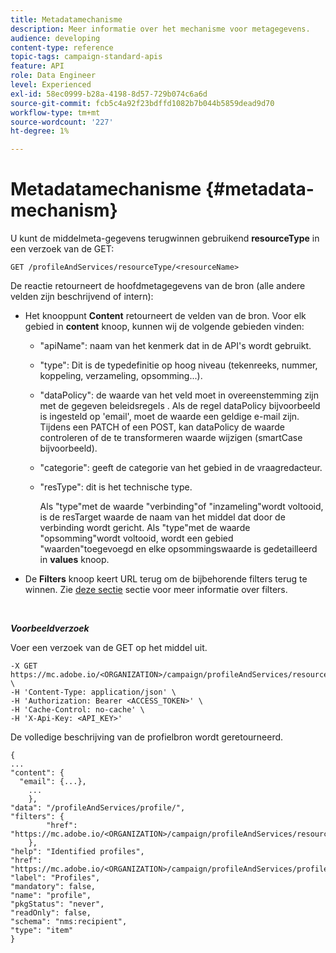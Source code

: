 ```yaml
---
title: Metadatamechanisme
description: Meer informatie over het mechanisme voor metagegevens.
audience: developing
content-type: reference
topic-tags: campaign-standard-apis
feature: API
role: Data Engineer
level: Experienced
exl-id: 58ec0999-b28a-4198-8d57-729b074c6a6d
source-git-commit: fcb5c4a92f23bdffd1082b7b044b5859dead9d70
workflow-type: tm+mt
source-wordcount: '227'
ht-degree: 1%

---
```


# Metadatamechanisme {#metadata-mechanism}

U kunt de middelmeta-gegevens terugwinnen gebruikend **resourceType** in een verzoek van de GET:

`GET /profileAndServices/resourceType/<resourceName>`

De reactie retourneert de hoofdmetagegevens van de bron (alle andere velden zijn beschrijvend of intern):

* Het knooppunt **Content** retourneert de velden van de bron. Voor elk gebied in **content** knoop, kunnen wij de volgende gebieden vinden:

   * &quot;apiName&quot;: naam van het kenmerk dat in de API&#39;s wordt gebruikt.
   * &quot;type&quot;: Dit is de typedefinitie op hoog niveau (tekenreeks, nummer, koppeling, verzameling, opsomming...).
   * &quot;dataPolicy&quot;: de waarde van het veld moet in overeenstemming zijn met de gegeven beleidsregels . Als de regel dataPolicy bijvoorbeeld is ingesteld op &#39;email&#39;, moet de waarde een geldige e-mail zijn. Tijdens een PATCH of een POST, kan dataPolicy de waarde controleren of de te transformeren waarde wijzigen (smartCase bijvoorbeeld).
   * &quot;categorie&quot;: geeft de categorie van het gebied in de vraagredacteur.
   * &quot;resType&quot;: dit is het technische type.

      Als &quot;type&quot;met de waarde &quot;verbinding&quot;of &quot;inzameling&quot;wordt voltooid, is de resTarget waarde de naam van het middel dat door de verbinding wordt gericht.
Als &quot;type&quot;met de waarde &quot;opsomming&quot;wordt voltooid, wordt een gebied &quot;waarden&quot;toegevoegd en elke opsommingswaarde is gedetailleerd in **values** knoop.

* De **Filters** knoop keert URL terug om de bijbehorende filters terug te winnen. Zie [deze sectie](../../api/using/filtering.md) sectie voor meer informatie over filters.

<!-- créer une section au même niveau sur les liens -->
<!-- dans l'exemple: birthdate, email +  mettre 2 liens : un de type 1-1 , 1-N
si on prend l'exemple de l'org unit, on aura un bon exemple lien -->
<!-- plus reparler du node Data -->

<br/>

***Voorbeeldverzoek***

Voer een verzoek van de GET op het middel uit.

```
-X GET https://mc.adobe.io/<ORGANIZATION>/campaign/profileAndServices/resourceType/profile \
-H 'Content-Type: application/json' \
-H 'Authorization: Bearer <ACCESS_TOKEN>' \
-H 'Cache-Control: no-cache' \
-H 'X-Api-Key: <API_KEY>'
```

De volledige beschrijving van de profielbron wordt geretourneerd.

```
{
...
"content": {
  "email": {...},
    ...
    },
"data": "/profileAndServices/profile/",
"filters": {
        "href": "https://mc.adobe.io/<ORGANIZATION>/campaign/profileAndServices/resourceType/<PKEY>"
    },
"help": "Identified profiles",
"href": "https://mc.adobe.io/<ORGANIZATION>/campaign/profileAndServices/profile/metadata",
"label": "Profiles",
"mandatory": false,
"name": "profile",
"pkgStatus": "never",
"readOnly": false,
"schema": "nms:recipient",
"type": "item"
}
```
